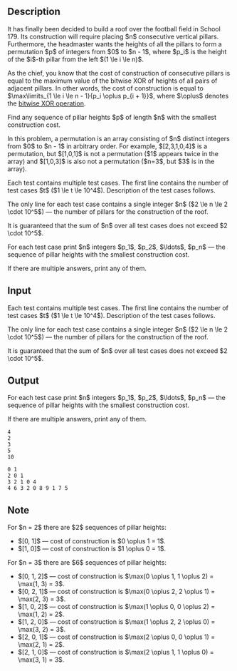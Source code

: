 ## Description

<div><p>It has finally been decided to build a roof over the football field in School 179. Its construction will require placing $n$ consecutive vertical pillars. Furthermore, the headmaster wants the heights of all the pillars to form a permutation $p$ of integers from $0$ to $n - 1$, where $p_i$ is the height of the $i$-th pillar from the left $(1 \le i \le n)$.</p><p>As the chief, you know that the cost of construction of consecutive pillars is equal to <span class="tex-font-style-bf">the maximum value of the bitwise XOR</span> of heights of all pairs of adjacent pillars. In other words, the cost of construction is equal to $\max\limits_{1 \le i \le n - 1}{p_i \oplus p_{i + 1}}$, where $\oplus$ denotes the <a href="https://en.wikipedia.org/wiki/Bitwise_operation#XOR">bitwise XOR operation</a>.</p><p>Find any sequence of pillar heights $p$ of length $n$ with the smallest construction cost.</p><p>In this problem, a permutation is an array consisting of $n$ distinct integers from $0$ to $n - 1$ in arbitrary order. For example, $[2,3,1,0,4]$ is a permutation, but $[1,0,1]$ is not a permutation ($1$ appears twice in the array) and $[1,0,3]$ is also not a permutation ($n=3$, but $3$ is in the array).</p></div><div class="input-specification"><p>Each test contains multiple test cases. The first line contains the number of test cases $t$ ($1 \le t \le 10^4$). Description of the test cases follows.</p><p>The only line for each test case contains a single integer $n$ ($2 \le n \le 2 \cdot 10^5$) — the number of pillars for the construction of the roof.</p><p>It is guaranteed that the sum of $n$ over all test cases does not exceed $2 \cdot 10^5$.</p></div><div class="output-specification"><p>For each test case print $n$ integers $p_1$, $p_2$, $\ldots$, $p_n$ — the sequence of pillar heights with the smallest construction cost.</p><p>If there are multiple answers, print any of them.</p></div>

## Input

<p>Each test contains multiple test cases. The first line contains the number of test cases $t$ ($1 \le t \le 10^4$). Description of the test cases follows.</p><p>The only line for each test case contains a single integer $n$ ($2 \le n \le 2 \cdot 10^5$) — the number of pillars for the construction of the roof.</p><p>It is guaranteed that the sum of $n$ over all test cases does not exceed $2 \cdot 10^5$.</p>

## Output

<p>For each test case print $n$ integers $p_1$, $p_2$, $\ldots$, $p_n$ — the sequence of pillar heights with the smallest construction cost.</p><p>If there are multiple answers, print any of them.</p>





```input1|2,4
4
2
3
5
10
```




```output1
0 1
2 0 1
3 2 1 0 4
4 6 3 2 0 8 9 1 7 5
```



## Note

<p>For $n = 2$ there are $2$ sequences of pillar heights: </p><ul> <li> $[0, 1]$ — cost of construction is $0 \oplus 1 = 1$. </li><li> $[1, 0]$ — cost of construction is $1 \oplus 0 = 1$. </li></ul><p>For $n = 3$ there are $6$ sequences of pillar heights: </p><ul> <li> $[0, 1, 2]$ — cost of construction is $\max(0 \oplus 1, 1 \oplus 2) = \max(1, 3) = 3$. </li><li> $[0, 2, 1]$ — cost of construction is $\max(0 \oplus 2, 2 \oplus 1) = \max(2, 3) = 3$. </li><li> $[1, 0, 2]$ — cost of construction is $\max(1 \oplus 0, 0 \oplus 2) = \max(1, 2) = 2$. </li><li> $[1, 2, 0]$ — cost of construction is $\max(1 \oplus 2, 2 \oplus 0) = \max(3, 2) = 3$. </li><li> $[2, 0, 1]$ — cost of construction is $\max(2 \oplus 0, 0 \oplus 1) = \max(2, 1) = 2$. </li><li> $[2, 1, 0]$ — cost of construction is $\max(2 \oplus 1, 1 \oplus 0) = \max(3, 1) = 3$. </li></ul>
